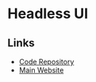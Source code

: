 # Headless UI

## Links

- [Code Repository](https://github.com/tailwindlabs/headlessui)
- [Main Website](https://headlessui.com)
